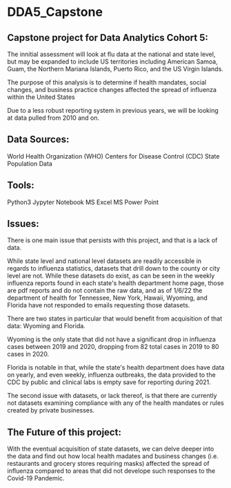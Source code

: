 # DDA5_Capstone




## Capstone project for Data Analytics Cohort 5: 

The innitial assessment will look at flu data at the national and state level, but may be 
expanded to include US territories including American Samoa, Guam, the Northern Mariana Islands, Puerto Rico, and 
the US Virgin Islands.

The purpose of this analysis is to determine if health mandates, social changes, and business practice changes affected 
the spread of influenza within the United States

Due to a less robust reporting system in previous years, we will be looking at data pulled from 2010 and on.




## Data Sources:

World Health Organization (WHO)
Centers for Disease Control (CDC)
State Population Data




## Tools:

Python3
Jypyter Notebook
MS Excel
MS Power Point




## Issues:

There is one main issue that persists with this project, and that is a lack of data.

While state level and national level datasets are readily accessible in regards to influenza statistics, datasets that drill down to the county or city level are not. While these datasets do exist, as can be seen in the weekly influenza reports found in each state's health department home page, those are pdf reports and do not contain the raw data, and as of 1/6/22 the department of health for Tennessee, New York, Hawaii, Wyoming, and Florida have not responded to emails requesting those datasets.

There are two states in particular that would benefit from acquisition of that data: Wyoming and Florida. 

Wyoming is the only state that did not have a significant drop in influenza cases between 2019 and 2020, dropping from 82 total cases in 2019 to 80 cases in 2020.

Florida is notable in that, while the state's health department does have data on yearly, and even weekly, influenza outbreaks, the data provided to the CDC by public and clinical labs is empty save for reporting during 2021. 

The second issue with datasets, or lack thereof, is that there are currently not datasets examining compliance with any of the health mandates or rules created by private businesses.





## The Future of this project: 

With the eventual acquisition of state datasets, we can delve deeper into the data and find out how local health madates and business changes (i.e. restaurants and grocery stores requiring masks) affected the spread of influenza compared to areas that did not develope such responses to the Covid-19 Pandemic.


















